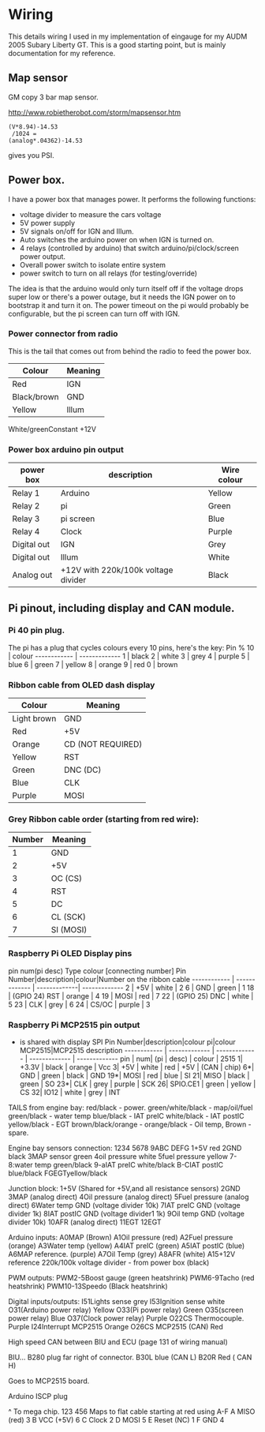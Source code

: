 # Wiring
This details wiring I used in my implementation of eingauge for my AUDM 2005 Subary Liberty GT. This is a good starting point, but is mainly documentation for my reference.




## Map sensor
GM copy 3 bar map sensor.

http://www.robietherobot.com/storm/mapsensor.htm
```
(V*8.94)-14.53
 /1024 =
(analog*.04362)-14.53
```
gives you PSI. 

## Power box.
I have a power box that manages power. It performs the following functions:
* voltage divider to measure the cars voltage 
* 5V power supply
* 5V signals on/off for IGN and Illum.
* Auto switches the arduino power on when IGN is turned on. 
* 4 relays (controlled by arduino) that switch arduino/pi/clock/screen power output.
* Overall power switch to isolate entire system
* power switch to turn on all relays (for testing/override)

The idea is that the arduino would only turn itself off if the voltage drops super low or there's a power outage, but it needs the IGN power on to bootstrap it and turn it on. The power timeout on the pi would probably be configurable, but the pi screen can turn off with IGN.

### Power connector from radio
This is the tail that comes out from behind the radio to feed the power box.

Colour | Meaning
------------ | -------------
Red | IGN
Black/brown | GND
Yellow | Illum
White/greenConstant +12V

### Power box arduino pin output
power box | description | Wire colour
------------ | ------------- | -------------
Relay 1 | Arduino | Yellow
Relay 2 | pi | Green
Relay 3 | pi screen | Blue
Relay 4 | Clock | Purple
Digital out | IGN | Grey
Digital out | Illum | White
Analog out  | +12V with 220k/100k voltage divider | Black


## Pi pinout, including display and CAN module.

### Pi 40 pin plug.
The pi has a plug that cycles colours every 10 pins, here's the key:
Pin % 10 | colour
------------ | -------------
1 | black
2 | white
3 | grey
4 | purple
5 | blue
6 | green
7 | yellow
8 | orange
9 | red
0 | brown


### Ribbon cable from OLED dash display
Colour| Meaning
------------ | -------------
Light brown | GND
Red | +5V
Orange | CD (NOT REQUIRED)
Yellow | RST
Green | DNC (DC)
Blue | CLK
Purple | MOSI

### Grey Ribbon cable order (starting from red wire):
Number| Meaning
------------ | -------------
1 | GND
2 | +5V
3 | OC (CS)
4 | RST
5 | DC
6 | CL (SCK)
7 | SI (MOSI)




### Raspberry Pi OLED Display pins
pin num(pi desc) Type colour [connecting number]
Pin Number|description|colour|Number on the ribbon cable
------------ | ------------- | -------------| -------------
2 | +5V | white | 2
6 | GND | green | 1
18 | (GPIO 24) RST | orange | 4
19 | MOSI | red | 7
22 | (GPIO 25) DNC | white | 5
23 | CLK | grey | 6
24 | CS/OC | purple | 3


### Raspberry Pi MCP2515 pin output
* is shared with display SPI
Pin Number|description|colour pi|colour MCP2515|MCP2515 description
------------ | ------------- | ------------- | ------------- | -------------
pin | num| (pi | desc) | colour | 2515
1| +3.3V | black | orange | Vcc
3| +5V | white | red | +5V | (CAN | chip)
6*| GND | green | black | GND
19*| MOSI | red | blue | SI
21| MISO | black | green | SO
23*| CLK | grey | purple | SCK
26| SPIO.CE1 | green | yellow | CS
32| IO12 | white | grey | INT







TAILS from engine bay:
red/black - power.
green/white/black - map/oil/fuel
green/black - water temp
blue/black - IAT preIC
white/black - IAT postIC
yellow/black - EGT
brown/black/orange - orange/black - Oil temp,  Brown - spare.

Engine bay sensors connection:
1234
5678
9ABC
DEFG
1+5V red
2GND black
3MAP sensor green
4oil pressure white
5fuel pressure yellow
7-8:water temp green/black
9-aIAT preIC white/black
B-CIAT postIC  blue/black
FGEGTyellow/black

Junction block:
1+5V (Shared for +5V,and all resistance sensors)
2GND
3MAP (analog direct)
4Oil pressure (analog direct)
5Fuel pressure (analog direct)
6Water temp GND (voltage divider 10k)
7IAT preIC GND (voltage divider 1k)
8IAT postIC GND (voltage divider1 1k)
9Oil temp GND (voltage divider 10k)
10AFR (analog direct)
11EGT
12EGT

Arduino  inputs:
A0MAP (Brown)
A1Oil pressure (red)
A2Fuel pressure (orange)
A3Water temp (yellow)
A4IAT preIC (green)
A5IAT postIC (blue)
A6MAP reference. (purple)
A7Oil Temp (grey)
A8AFR (white)
A15+12V reference 220k/100k voltage divider - from power box (black)

PWM outputs:
PWM2-5Boost gauge (green heatshrink)
PWM6-9Tacho (red heatshrink)
PWM10-13Speedo (Black heatshrink)

Digital inputs/outputs:
I51Lights sense grey
I53Ignition sense white
O31(Arduino power relay) Yellow
O33(Pi power relay) Green
O35(screen power relay) Blue
O37(Clock power relay) Purple
O22CS Thermocouple. Purple
I24Interrupt MCP2515 Orange
O26CS MCP2515 (CAN) Red


High speed CAN between BIU and ECU (page 131 of wiring manual)

BIU...
B280 plug
far right of connector.
B30L blue (CAN L)
B20R Red ( CAN H)

Goes to MCP2515 board.


Arduino ISCP plug

^ To mega chip.
123
456
Maps to flat cable starting at red using A-F
A MISO (red) 3
B VCC (+5V) 6
C Clock 2
D MOSI 5
E Reset (NC) 1
F GND 4
